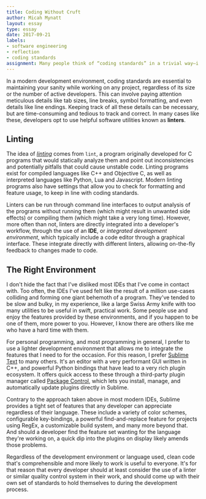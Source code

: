 ```yaml
---
title: Coding Without Cruft
author: Micah Mynatt
layout: essay
type: essay
date: 2017-09-21
labels:
- software engineering
- reflection
- coding standards
assignment: Many people think of “coding standards” in a trivial way—i.e. minutiae such as how many spaces to indent, or whether you place the close-curly-brace on a new line by itself. I, on the other hand, think that if you can only implement one software engineering technique to improve quality, it should be coding standards. Indeed, I believe some coding standards can actually help you learn a programming language. Do you agree? After your first week of using ESLint with IntelliJ, what are your impressions? Are you finding that getting the green checkmark is painful, or useful, or both, or something else entirely? Write an interesting, informative essay on coding standards that addresses some or all of the above questions, or goes in a different direction entirely regarding coding standards. Make sure it provides your personal perspective and useful insights.
---
```


In a modern development environment, coding standards are essential to maintaining your sanity while working on any project, regardless of its size or the number of active developers. This can involve paying attention meticulous details like tab sizes, line breaks, symbol formatting, and even details like line endings. Keeping track of all these details can be necessary, but are time-consuming and tedious to track and correct. In many cases like these, developers opt to use helpful software utilities known as **linters**.

## Linting

The idea of [*linting*](https://en.wikipedia.org/wiki/Lint_(software)) comes from `lint`, a program originally developed for C programs that would statically analyze them and point out inconsistencies and potentially pitfalls that could cause unstable code. Linting programs exist for compiled languages like C++ and Objective C, as well as interpreted languages like Python, Lua and Javascript. Modern linting programs also have settings that allow you to check for formatting and feature usage, to keep in line with coding standards.

Linters can be run through command line interfaces to output analysis of the programs without running them (which might result in unwanted side effects) or compiling them (which might take a very long time). However, more often than not, linters are directly integrated into a developer's workflow, through the use of an **IDE**, or *integrated development environment*, which typically include a code editor through a graphical interface. These integrate directly with different linters, allowing on-the-fly feedback to changes made to code.
 
## The Right Environment

I don't hide the fact that I've disliked most IDEs that I've come in contact with. Too often, the IDEs I've used felt like the result of a million use-cases colliding and forming one giant behemoth of a program. They've tended to be slow and bulky, in my experience, like a large Swiss Army knife with too many utilities to be useful in swift, practical work. Some people use and enjoy the features provided by these environments, and if you happen to be one of them, more power to you. However, I know there are others like me who have a hard time with them.

For personal programming, and most programming in general, I prefer to use a lighter development environment that allows me to integrate the features that I need to for the occasion. For this reason, I prefer [Sublime Text](http://sublimetext.com) to many others. It's an editor with a very performant GUI written in C++, and powerful Python bindings that have lead to a very rich plugin ecosystem. It offers quick access to these through a third-party plugin manager called [Package Control](https://packagecontrol.io/), which lets you install, manage, and automatically update plugins directly in Sublime. 

Contrary to the approach taken above in most modern IDEs, Sublime provides a tight set of features that any developer can appreciate regardless of their language. These include a variety of color schemes, configurable key-bindings, a powerful find-and-replace feature for projects using RegEx, a customizable build system, and many more beyond that. And should a developer find the feature set wanting for the language they're working on, a quick dip into the plugins on display likely amends those problems.

Regardless of the development environment or language used, clean code that's comprehensible and more likely to work is useful to everyone. It's for that reason that every developer should at least consider the use of a linter or similar quality control system in their work, and should come up with their own set of standards to hold themselves to during the development process.